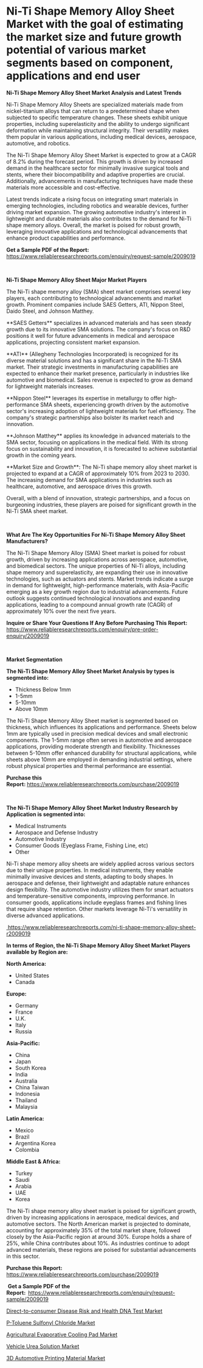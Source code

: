 <p><h1>Ni-Ti Shape Memory Alloy Sheet Market with the goal of estimating the market size and future growth potential of various market segments based on component, applications and end user</h1></p><p><strong>Ni-Ti Shape Memory Alloy Sheet Market Analysis and Latest Trends</strong></p>
<p><p>Ni-Ti Shape Memory Alloy Sheets are specialized materials made from nickel-titanium alloys that can return to a predetermined shape when subjected to specific temperature changes. These sheets exhibit unique properties, including superelasticity and the ability to undergo significant deformation while maintaining structural integrity. Their versatility makes them popular in various applications, including medical devices, aerospace, automotive, and robotics.</p><p>The Ni-Ti Shape Memory Alloy Sheet Market is expected to grow at a CAGR of 8.2% during the forecast period. This growth is driven by increased demand in the healthcare sector for minimally invasive surgical tools and stents, where their biocompatibility and adaptive properties are crucial. Additionally, advancements in manufacturing techniques have made these materials more accessible and cost-effective. </p><p>Latest trends indicate a rising focus on integrating smart materials in emerging technologies, including robotics and wearable devices, further driving market expansion. The growing automotive industry's interest in lightweight and durable materials also contributes to the demand for Ni-Ti shape memory alloys. Overall, the market is poised for robust growth, leveraging innovative applications and technological advancements that enhance product capabilities and performance.</p></p>
<p><strong>Get a Sample PDF of the Report:&nbsp;</strong> <a href="https://www.reliableresearchreports.com/enquiry/request-sample/2009019?utm_campaign=120&utm_medium=2&utm_source=Github&utm_content=ia&utm_term=03042025&utm_id=ni-ti-shape-memory-alloy-sheet">https://www.reliableresearchreports.com/enquiry/request-sample/2009019</a></p>
<p>&nbsp;</p>
<p><strong>Ni-Ti Shape Memory Alloy Sheet Major Market Players</strong></p>
<p><p>The Ni-Ti shape memory alloy (SMA) sheet market comprises several key players, each contributing to technological advancements and market growth. Prominent companies include SAES Getters, ATI, Nippon Steel, Daido Steel, and Johnson Matthey.</p><p>**SAES Getters** specializes in advanced materials and has seen steady growth due to its innovative SMA solutions. The company's focus on R&D positions it well for future advancements in medical and aerospace applications, projecting consistent market expansion.</p><p>**ATI** (Allegheny Technologies Incorporated) is recognized for its diverse material solutions and has a significant share in the Ni-Ti SMA market. Their strategic investments in manufacturing capabilities are expected to enhance their market presence, particularly in industries like automotive and biomedical. Sales revenue is expected to grow as demand for lightweight materials increases.</p><p>**Nippon Steel** leverages its expertise in metallurgy to offer high-performance SMA sheets, experiencing growth driven by the automotive sector's increasing adoption of lightweight materials for fuel efficiency. The company's strategic partnerships also bolster its market reach and innovation.</p><p>**Johnson Matthey** applies its knowledge in advanced materials to the SMA sector, focusing on applications in the medical field. With its strong focus on sustainability and innovation, it is forecasted to achieve substantial growth in the coming years.</p><p>**Market Size and Growth**: The Ni-Ti shape memory alloy sheet market is projected to expand at a CAGR of approximately 10% from 2023 to 2030. The increasing demand for SMA applications in industries such as healthcare, automotive, and aerospace drives this growth.</p><p>Overall, with a blend of innovation, strategic partnerships, and a focus on burgeoning industries, these players are poised for significant growth in the Ni-Ti SMA sheet market.</p></p>
<p>&nbsp;</p>
<p><strong>What Are The Key Opportunities For Ni-Ti Shape Memory Alloy Sheet Manufacturers?</strong></p>
<p><p>The Ni-Ti Shape Memory Alloy (SMA) Sheet market is poised for robust growth, driven by increasing applications across aerospace, automotive, and biomedical sectors. The unique properties of Ni-Ti alloys, including shape memory and superelasticity, are expanding their use in innovative technologies, such as actuators and stents. Market trends indicate a surge in demand for lightweight, high-performance materials, with Asia-Pacific emerging as a key growth region due to industrial advancements. Future outlook suggests continued technological innovations and expanding applications, leading to a compound annual growth rate (CAGR) of approximately 10% over the next five years.</p></p>
<p><strong>Inquire or Share Your Questions If Any Before Purchasing This Report:</strong> <a href="https://www.reliableresearchreports.com/enquiry/pre-order-enquiry/2009019?utm_campaign=120&utm_medium=2&utm_source=Github&utm_content=ia&utm_term=03042025&utm_id=ni-ti-shape-memory-alloy-sheet">https://www.reliableresearchreports.com/enquiry/pre-order-enquiry/2009019</a></p>
<p>&nbsp;</p>
<p><strong>Market Segmentation</strong></p>
<p><strong>The Ni-Ti Shape Memory Alloy Sheet Market Analysis by types is segmented into:</strong></p>
<p><ul><li>Thickness Below 1mm</li><li>1-5mm</li><li>5-10mm</li><li>Above 10mm</li></ul></p>
<p><p>The Ni-Ti Shape Memory Alloy Sheet market is segmented based on thickness, which influences its applications and performance. Sheets below 1mm are typically used in precision medical devices and small electronic components. The 1-5mm range often serves in automotive and aerospace applications, providing moderate strength and flexibility. Thicknesses between 5-10mm offer enhanced durability for structural applications, while sheets above 10mm are employed in demanding industrial settings, where robust physical properties and thermal performance are essential.</p></p>
<p><strong>Purchase this Report:&nbsp;</strong><a href="https://www.reliableresearchreports.com/purchase/2009019?utm_campaign=120&utm_medium=2&utm_source=Github&utm_content=ia&utm_term=03042025&utm_id=ni-ti-shape-memory-alloy-sheet">https://www.reliableresearchreports.com/purchase/2009019</a></p>
<p>&nbsp;</p>
<p><strong>The Ni-Ti Shape Memory Alloy Sheet Market Industry Research by Application is segmented into:</strong></p>
<p><ul><li>Medical Instruments</li><li>Aerospace and Defense Industry</li><li>Automotive Industry</li><li>Consumer Goods (Eyeglass Frame, Fishing Line, etc)</li><li>Other</li></ul></p>
<p><p>Ni-Ti shape memory alloy sheets are widely applied across various sectors due to their unique properties. In medical instruments, they enable minimally invasive devices and stents, adapting to body shapes. In aerospace and defense, their lightweight and adaptable nature enhances design flexibility. The automotive industry utilizes them for smart actuators and temperature-sensitive components, improving performance. In consumer goods, applications include eyeglass frames and fishing lines that require shape retention. Other markets leverage Ni-Ti's versatility in diverse advanced applications.</p></p>
<p><a href="https://www.reliableresearchreports.com/ni-ti-shape-memory-alloy-sheet-r2009019?utm_campaign=120&utm_medium=2&utm_source=Github&utm_content=ia&utm_term=03042025&utm_id=ni-ti-shape-memory-alloy-sheet">&nbsp;https://www.reliableresearchreports.com/ni-ti-shape-memory-alloy-sheet-r2009019</a></p>
<p><strong>In terms of Region, the Ni-Ti Shape Memory Alloy Sheet Market Players available by Region are:</strong></p>
<p>
    <p> <strong> North America: </strong>
        <ul>
            <li>United States</li>
            <li>Canada</li>
        </ul>
        </p> 
    <p> <strong> Europe: </strong>
        <ul>
            <li>Germany</li>
            <li>France</li>
            <li>U.K.</li>
            <li>Italy</li>
            <li>Russia</li>
        </ul>
        </p> 
    <p> <strong> Asia-Pacific: </strong>
        <ul>
            <li>China</li>
            <li>Japan</li>
            <li>South Korea</li>
            <li>India</li>
            <li>Australia</li>
            <li>China Taiwan</li>
            <li>Indonesia</li>
            <li>Thailand</li>
            <li>Malaysia</li>
        </ul>
        </p> 
    <p> <strong> Latin America: </strong>
        <ul>
            <li>Mexico</li>
            <li>Brazil</li>
            <li>Argentina Korea</li>
            <li>Colombia</li>
        </ul>
        </p> 
    <p> <strong> Middle East & Africa: </strong>
        <ul>
            <li>Turkey</li>
            <li>Saudi</li>
            <li>Arabia</li>
            <li>UAE</li>
            <li>Korea</li>
        </ul>
    </p>
    </p>
<p><p>The Ni-Ti shape memory alloy sheet market is poised for significant growth, driven by increasing applications in aerospace, medical devices, and automotive sectors. The North American market is projected to dominate, accounting for approximately 35% of the total market share, followed closely by the Asia-Pacific region at around 30%. Europe holds a share of 25%, while China contributes about 10%. As industries continue to adopt advanced materials, these regions are poised for substantial advancements in this sector.</p></p>
<p><strong>Purchase this Report: </strong><a href="https://www.reliableresearchreports.com/purchase/2009019?utm_campaign=120&utm_medium=2&utm_source=Github&utm_content=ia&utm_term=03042025&utm_id=ni-ti-shape-memory-alloy-sheet">https://www.reliableresearchreports.com/purchase/2009019</a></p>
<p>&nbsp;<strong>Get a Sample PDF of the Report:&nbsp;&nbsp;</strong><a href="https://www.reliableresearchreports.com/enquiry/request-sample/2009019?utm_campaign=120&utm_medium=2&utm_source=Github&utm_content=ia&utm_term=03042025&utm_id=ni-ti-shape-memory-alloy-sheet">https://www.reliableresearchreports.com/enquiry/request-sample/2009019</a></p>
<p><strong></strong></p>
<p><p><a href="https://github.com/tineamonaya/Market-Research-Report-List-1/blob/main/direct-to-consumer-disease-risk-and-health-dna-test-market.md?utm_campaign=120&utm_medium=2&utm_source=Github&utm_content=ia&utm_term=03042025&utm_id=ni-ti-shape-memory-alloy-sheet">Direct-to-consumer Disease Risk and Health DNA Test Market</a></p><p><a href="https://github.com/rembaentin6f/Market-Research-Report-List-1/blob/main/p-toluene-sulfonyl-chloride-market.md?utm_campaign=120&utm_medium=2&utm_source=Github&utm_content=ia&utm_term=03042025&utm_id=ni-ti-shape-memory-alloy-sheet">P-Toluene Sulfonyl Chloride Market</a></p><p><a href="https://github.com/koopalujale2/Market-Research-Report-List-1/blob/main/agricultural-evaporative-cooling-pad-market.md?utm_campaign=120&utm_medium=2&utm_source=Github&utm_content=ia&utm_term=03042025&utm_id=ni-ti-shape-memory-alloy-sheet">Agricultural Evaporative Cooling Pad Market</a></p><p><a href="https://github.com/dukawashviro/Market-Research-Report-List-1/blob/main/vehicle-urea-solution-market.md?utm_campaign=120&utm_medium=2&utm_source=Github&utm_content=ia&utm_term=03042025&utm_id=ni-ti-shape-memory-alloy-sheet">Vehicle Urea Solution Market</a></p><p><a href="https://github.com/molayrabeta/Market-Research-Report-List-1/blob/main/3d-automotive-printing-material-market.md?utm_campaign=120&utm_medium=2&utm_source=Github&utm_content=ia&utm_term=03042025&utm_id=ni-ti-shape-memory-alloy-sheet">3D Automotive Printing Material Market</a></p></p>